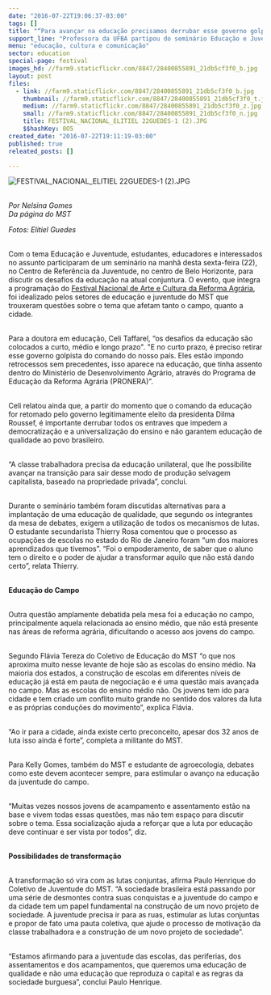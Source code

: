 ```yaml
---
date: "2016-07-22T19:06:37-03:00"
tags: []
title: "“Para avançar na educação precisamos derrubar esse governo golpista”, afirma Celi Taffarel"
support_line: "Professora da UFBA partipou do seminário Educação e Juventude, que aconteceu no Centro de Referência da Juventude, em Belo Horizonte."
menu: "educação, cultura e comunicação"
sector: education
special-page: festival
images_hd: //farm9.staticflickr.com/8847/28400855891_21db5cf3f0_b.jpg
layout: post
files:
  - link: //farm9.staticflickr.com/8847/28400855891_21db5cf3f0_b.jpg
    thumbnail: //farm9.staticflickr.com/8847/28400855891_21db5cf3f0_t.jpg
    medium: //farm9.staticflickr.com/8847/28400855891_21db5cf3f0_z.jpg
    small: //farm9.staticflickr.com/8847/28400855891_21db5cf3f0_n.jpg
    title: FESTIVAL_NACIONAL_ELITIEL 22GUEDES-1 (2).JPG
    $$hashKey: 0O5
created_date: "2016-07-22T19:11:19-03:00"
published: true
releated_posts: []

---
```

<p><img alt="FESTIVAL_NACIONAL_ELITIEL 22GUEDES-1 (2).JPG" src="//farm9.staticflickr.com/8847/28400855891_21db5cf3f0_b.jpg" /></p>

<p><br />
<em>Por Nelsina Gomes<br />
Da p&aacute;gina do MST</em></p>

<p><em>Fotos: Elitiel Guedes</em></p>

<p><br />
Com o tema Educa&ccedil;&atilde;o e Juventude, estudantes, educadores e interessados no assunto participaram de um semin&aacute;rio na manh&atilde; desta sexta-feira (22), no Centro de Refer&ecirc;ncia da Juventude, no centro de Belo Horizonte, para discutir os desafios da educa&ccedil;&atilde;o na atual conjuntura. O evento, que integra a programa&ccedil;&atilde;o do <a href="http://www.mst.org.br/festival-da-reforma-agraria/" target="_blank">Festival Nacional de Arte e Cultura da Reforma Agr&aacute;ria</a>, foi idealizado pelos setores de educa&ccedil;&atilde;o e juventude do MST que trouxeram quest&otilde;es sobre o tema que afetam tanto o campo, quanto a cidade.</p>

<p><br />
Para a doutora em educa&ccedil;&atilde;o, Celi Taffarel, &ldquo;os desafios da educa&ccedil;&atilde;o s&atilde;o colocados a curto, m&eacute;dio e longo prazo&quot;. &quot;E no curto prazo, &eacute; preciso retirar esse governo golpista do comando do nosso pa&iacute;s. Eles est&atilde;o impondo retrocessos sem precedentes, isso aparece na educa&ccedil;&atilde;o, que tinha assento dentro do Minist&eacute;rio de Desenvolvimento Agr&aacute;rio, atrav&eacute;s do Programa de Educa&ccedil;&atilde;o da Reforma Agr&aacute;ria (PRONERA)&rdquo;.</p>

<p><br />
Celi relatou ainda que, a partir do momento que o comando da educa&ccedil;&atilde;o for retomado pelo governo legitimamente eleito da presidenta Dilma Roussef, &eacute; importante derrubar todos os entraves que impedem a democratiza&ccedil;&atilde;o e a universaliza&ccedil;&atilde;o do ensino e n&atilde;o garantem educa&ccedil;&atilde;o de qualidade ao povo brasileiro.</p>

<p><br />
&ldquo;A classe trabalhadora precisa da educa&ccedil;&atilde;o unilateral, que lhe possibilite avan&ccedil;ar na transi&ccedil;&atilde;o para sair desse modo de produ&ccedil;&atilde;o selvagem capitalista, baseado na propriedade privada&rdquo;, conclui.</p>

<p><br />
Durante o semin&aacute;rio tamb&eacute;m foram discutidas alternativas para a implanta&ccedil;&atilde;o de uma educa&ccedil;&atilde;o de qualidade, que segundo os integrantes da mesa de debates, exigem a utiliza&ccedil;&atilde;o de todos os mecanismos de lutas. O estudante secundarista Thierry Rosa comentou que o processo as ocupa&ccedil;&otilde;es de escolas no estado do Rio de Janeiro foram &ldquo;um dos maiores aprendizados que tivemos&rdquo;. &ldquo;Foi o empoderamento, de saber que o aluno tem o direito e o poder de ajudar a transformar aquilo que n&atilde;o est&aacute; dando certo&rdquo;, relata Thierry.</p>

<p><br />
<strong>Educa&ccedil;&atilde;o do Campo</strong></p>

<p><br />
Outra quest&atilde;o amplamente debatida pela mesa foi a educa&ccedil;&atilde;o no campo, principalmente aquela relacionada ao ensino m&eacute;dio, que n&atilde;o est&aacute; presente nas &aacute;reas de reforma agr&aacute;ria, dificultando o acesso aos jovens do campo.</p>

<p><br />
Segundo Fl&aacute;via Tereza do Coletivo de Educa&ccedil;&atilde;o do MST &ldquo;o que nos aproxima muito nesse levante de hoje s&atilde;o as escolas do ensino m&eacute;dio. Na maioria dos estados, a constru&ccedil;&atilde;o de escolas em diferentes n&iacute;veis de educa&ccedil;&atilde;o j&aacute; est&aacute; em pauta de negocia&ccedil;&atilde;o e &eacute; uma quest&atilde;o mais avan&ccedil;ada no campo. Mas as escolas do ensino m&eacute;dio n&atilde;o. Os jovens tem ido para cidade e tem criado um conflito muito grande no sentido dos valores da luta e as pr&oacute;prias condu&ccedil;&otilde;es do movimento&rdquo;, explica Fl&aacute;via.</p>

<p><br />
&ldquo;Ao ir para a cidade, ainda existe certo preconceito, apesar dos 32 anos de luta isso ainda &eacute; forte&rdquo;, completa a militante do MST.</p>

<p><br />
Para Kelly Gomes, tamb&eacute;m do MST e estudante de agroecologia, debates como este devem acontecer sempre, para estimular o avan&ccedil;o na educa&ccedil;&atilde;o da juventude do campo.</p>

<p><br />
&ldquo;Muitas vezes nossos jovens de acampamento e assentamento est&atilde;o na base e vivem todas essas quest&otilde;es, mas n&atilde;o tem espa&ccedil;o para discutir sobre o tema. Essa socializa&ccedil;&atilde;o ajuda a refor&ccedil;ar que a luta por educa&ccedil;&atilde;o deve continuar e ser vista por todos&rdquo;, diz.</p>

<p><br />
<strong>Possibilidades de transforma&ccedil;&atilde;o</strong></p>

<p><br />
A transforma&ccedil;&atilde;o s&oacute; vira com as lutas conjuntas, afirma Paulo Henrique do Coletivo de Juventude do MST. &ldquo;A sociedade brasileira est&aacute; passando por uma s&eacute;rie de desmontes contra suas conquistas e a juventude do campo e da cidade tem um papel fundamental na constru&ccedil;&atilde;o de um novo projeto de sociedade. A juventude precisa ir para as ruas, estimular as lutas conjuntas e propor de fato uma pauta coletiva, que ajude o processo de motiva&ccedil;&atilde;o da classe trabalhadora e a constru&ccedil;&atilde;o de um novo projeto de sociedade&rdquo;.</p>

<p><br />
&ldquo;Estamos afirmando para a juventude das escolas, das periferias, dos assentamentos e dos acampamentos, que queremos uma educa&ccedil;&atilde;o de qualidade e n&atilde;o uma educa&ccedil;&atilde;o que reproduza o capital e as regras da sociedade burguesa&rdquo;, conclui Paulo Henrique.</p>
